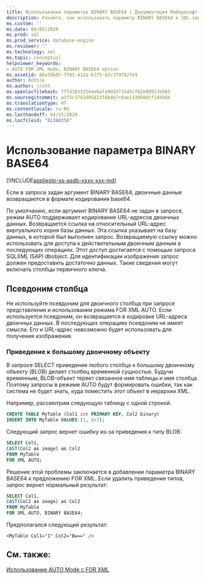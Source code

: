 ```yaml
---
title: Использование параметра BINARY BASE64 | Документация Майкрософт
description: Узнайте, как использовать параметр BINARY BASE64 в SQL-запросе для возвращения двоичных данных в формате кодировки Base64.
ms.custom: ''
ms.date: 04/03/2020
ms.prod: sql
ms.prod_service: database-engine
ms.reviewer: ''
ms.technology: xml
ms.topic: conceptual
helpviewer_keywords:
- AUTO FOR XML mode, BINARY BASE64 option
ms.assetid: 86a7bb85-7f83-412a-b775-d2c379702fe9
author: RothJa
ms.author: jroth
ms.openlocfilehash: fffd3833256ee6afa9dd3731d5cf02e99913e565
ms.sourcegitcommit: a3f5c3742d85d21f6bde7c6ae133060dcf1ddd44
ms.translationtype: HT
ms.contentlocale: ru-RU
ms.lasthandoff: 04/15/2020
ms.locfileid: "81388356"
---
```

# <a name="use-the-binary-base64-option"></a>Использование параметра BINARY BASE64

[!INCLUDE[appliesto-ss-asdb-xxxx-xxx-md](../../includes/appliesto-ss-asdb-xxxx-xxx-md.md)]

Если в запросе задан аргумент BINARY BASE64, двоичные данные возвращаются в формате кодирования base64.

По умолчанию, если аргумент BINARY BASE64 не задан в запросе, режим AUTO поддерживает кодирование URL-адресов двоичных данных. Возвращается ссылка на относительный URL-адрес виртуального корня базы данных. Эта ссылка указывает на базу данных, в которой был выполнен запрос. Возвращаемую ссылку можно использовать для доступа к действительным двоичным данным в последующих операциях. Этот доступ достигается с помощью запроса SQLXML ISAPI dbobject. Для идентификации изображения запрос должен предоставить достаточно данных. Такие сведения могут включать столбцы первичного ключа.

## <a name="column-alias"></a>Псевдоним столбца

Не используйте псевдоним для двоичного столбца при запросе представления и использовании режима FOR XML AUTO. Если используется псевдоним, он возвращается в кодировке URL-адреса двоичных данных. В последующих операциях псевдоним не имеет смысла. Его и URL-адрес невозможно будет использовать для получения изображения.

### <a name="cast-to-a-blob"></a>Приведение к большому двоичному объекту

В запросе SELECT приведение любого столбца к большому двоичному объекту (BLOB) делает столбец временной сущностью. Будучи временным, BLOB-объект теряет связанное имя таблицы и имя столбца. Поэтому запросы в режиме AUTO будут формировать ошибки, так как система не будет знать, куда поместить этот объект в иерархии XML.

Например, рассмотрим следующую таблицу с одной строкой.

```sql
CREATE TABLE MyTable (Col1 int PRIMARY KEY, Col2 binary)
INSERT INTO MyTable VALUES (1, 0x7);
```

Следующий запрос вернет ошибку из-за приведения к типу BLOB:

```sql
SELECT Col1,
CAST(Col2 as image) as Col2
FROM MyTable
FOR XML AUTO;
```

Решение этой проблемы заключается в добавлении параметра BINARY BASE64 к предложению FOR XML. Если удалить приведение типов, запрос вернет нормальный результат:

```sql
SELECT Col1,
CAST(Col2 as image) as Col2
FROM MyTable
FOR XML AUTO, BINARY BASE64;
```

Предполагался следующий результат:

```console
<MyTable Col1="1" Col2="Bw==" />
```

## <a name="see-also"></a>См. также:

[Использование AUTO Mode с FOR XML](../../relational-databases/xml/use-auto-mode-with-for-xml.md)
